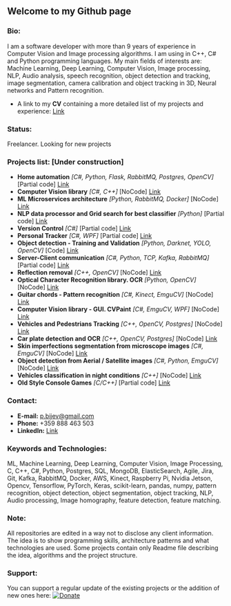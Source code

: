 ## Welcome to my Github page

### Bio:
I am a software developer with more than 9 years of experience in Computer Vision and Image processing algorithms. I am using in C++, C# and Python programming languages.
My main fields of interests are: Machine Learning, Deep Learning, Computer Vision, Image processing, NLP, Audio analysis, speech recognition, object detection and tracking, image segmentation, camera calibration and object tracking in 3D, Neural networks and Pattern recognition. 

* A link to my **CV** containing a more detailed list of my projects and experience: [Link](https://github.com/petarnikolovprojects/petarnikolovprojects/blob/master/PetarNikolov_CV.pdf)

### Status: 
Freelancer. Looking for new projects

### Projects list: [Under construction]
* **Home automation** _[C#, Python, Flask, RabbitMQ, Postgres, OpenCV]_ [Partial code] [Link](https://github.com/petarnikolovprojects/HomeAutomation)
* **Computer Vision library** _[C#, C++]_ [NoCode] [Link](https://github.com/petarnikolovprojects/CVLibrary)
* **ML Microservices architecture** _[Python, RabbitMQ, Docker]_ [NoCode] [Link](https://github.com/petarnikolovprojects/ml_microservices)
* **NLP data processor and Grid search for best classifier** _[Python]_ [Partial code] [Link](https://github.com/petarnikolovprojects/nlp_data_processor_classifier)
* **Version Control** _[C#]_ [Partial code] [Link](https://github.com/petarnikolovprojects/PeVC)
* **Personal Tracker** _[C#, WPF]_ [Partial code] [Link](https://github.com/petarnikolovprojects/Tracker)
* **Object detection - Training and Validation** _[Python, Darknet, YOLO, OpenCV]_ [Code] [Link](https://github.com/petarnikolovprojects/YOLO_TrainerValidator)
* **Server-Client communication** _[C#, Python, TCP, Kafka, RabbitMQ]_ [Partial code] [Link](https://github.com/petarnikolovprojects/ServerClientsCommunication)
* **Reflection removal** _[C++, OpenCV]_ [NoCode] [Link](https://github.com/petarnikolovprojects/reflection_removal)
* **Optical Character Recognition library. OCR** _[Python, OpenCV]_ [NoCode] [Link](https://github.com/petarnikolovprojects/optical_character_recognition)
* **Guitar chords - Pattern recognition** _[C#, Kinect, EmguCV]_ [NoCode] [Link](https://github.com/petarnikolovprojects/pattern_recognition_guitar)
* **Computer Vision library - GUI. CVPaint** _[C#, EmguCV, WPF]_ [NoCode] [Link](https://github.com/petarnikolovprojects/cv_library_gui)
* **Vehicles and Pedestrians Tracking** _[C++, OpenCV, Postgres]_ [NoCode] [Link](https://github.com/petarnikolovprojects/vehicles_pedestrian_tracking)
* **Car plate detection and OCR** _[C++, OpenCV, Postgres]_ [NoCode] [Link](https://github.com/petarnikolovprojects/car_plate_detection_ocr)
* **Skin imperfections segmentation from microscope images** _[C#, EmguCV]_ [NoCode] [Link](https://github.com/petarnikolovprojects/skin_imperfections_segmentation)
* **Object detection from Aerial / Satellite images** _[C#, Python, EmguCV]_ [NoCode] [Link](https://github.com/petarnikolovprojects/object_detection_from_satellite)
* **Vehicles classification in night conditions** _[C++]_ [NoCode] [Link](https://github.com/petarnikolovprojects/vehicle_classification_night)
* **Old Style Console Games** _[C/C++]_ [Partial code] [Link](https://github.com/petarnikolovprojects/ConsoleGames)

### Contact:
* **E-mail:** p.bijev@gmail.com
* **Phone:** +359 888 463 503
* **LinkedIn:** [Link](https://www.linkedin.com/in/petyr-nikolov-a6463928/)

### Keywords and Technologies:
ML, Machine Learning, Deep Learning, Computer Vision, Image Processing, C, C++, C#, Python, Postgres, SQL, MongoDB, ElasticSearch, Agile, Jira, Git, Kafka, RabbitMQ, Docker, AWS, Kinect, Raspberry Pi, Nvidia Jetson, Opencv, Tensorflow, PyTorch, Keras, scikit-learn, pandas, numpy, pattern recognition, object detection, object segmentation, object tracking, NLP, Audio processing, Image homography, feature detection, feature matching.

### Note:
All repositories are edited in a way not to disclose any client information. The idea is to show programming skills, architecture patterns and what technologies are used.
Some projects contain only Readme file describing the idea, algorithms and the project structure.

### Support:
You can support a regular update of the existing projects or the addition of new ones here: 
[![Donate](https://img.shields.io/badge/Donate-PayPal-green.svg)](https://www.paypal.com/cgi-bin/webscr?cmd=_s-xclick&hosted_button_id=3437PCJEHDKHS)
